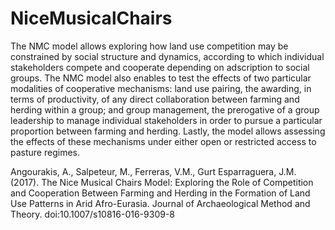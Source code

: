 # NiceMusicalChairs

The NMC model allows exploring how land use competition may be constrained by social structure and dynamics, according to which individual stakeholders compete and cooperate depending on adscription to social groups. The NMC model also enables to test the effects of two particular modalities of cooperative mechanisms: land use pairing, the awarding, in terms of productivity, of any direct collaboration between farming and herding within a group; and group management, the prerogative of a group leadership to manage individual stakeholders in order to pursue a particular proportion between farming and herding. Lastly, the model allows assessing the effects of these mechanisms under either open or restricted access to pasture regimes.

Angourakis, A., Salpeteur, M., Ferreras, V.M., Gurt Esparraguera, J.M. (2017). The Nice Musical Chairs Model: Exploring the Role of Competition and Cooperation Between Farming and Herding in the Formation of Land Use Patterns in Arid Afro-Eurasia. Journal of Archaeological Method and Theory. doi:10.1007/s10816-016-9309-8